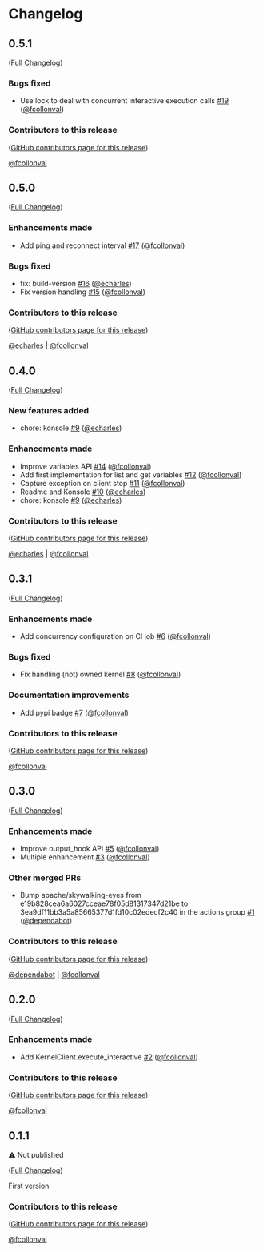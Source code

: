 <!--
  ~ Copyright (c) 2023-2024 Datalayer, Inc.
  ~
  ~ BSD 3-Clause License
-->

# Changelog

<!-- <START NEW CHANGELOG ENTRY> -->

## 0.5.1

([Full Changelog](https://github.com/datalayer/jupyter-kernel-client/compare/v0.5.0...7c41f7d86d5ba49414b702dcc60a0a41159a98ba))

### Bugs fixed

- Use lock to deal with concurrent interactive execution calls [#19](https://github.com/datalayer/jupyter-kernel-client/pull/19) ([@fcollonval](https://github.com/fcollonval))

### Contributors to this release

([GitHub contributors page for this release](https://github.com/datalayer/jupyter-kernel-client/graphs/contributors?from=2025-01-29&to=2025-02-27&type=c))

[@fcollonval](https://github.com/search?q=repo%3Adatalayer%2Fjupyter-kernel-client+involves%3Afcollonval+updated%3A2025-01-29..2025-02-27&type=Issues)

<!-- <END NEW CHANGELOG ENTRY> -->

## 0.5.0

([Full Changelog](https://github.com/datalayer/jupyter-kernel-client/compare/v0.4.0...b3263cc96e5a1e415d19289fde61935019170d6b))

### Enhancements made

- Add ping and reconnect interval [#17](https://github.com/datalayer/jupyter-kernel-client/pull/17) ([@fcollonval](https://github.com/fcollonval))

### Bugs fixed

- fix: build-version [#16](https://github.com/datalayer/jupyter-kernel-client/pull/16) ([@echarles](https://github.com/echarles))
- Fix version handling [#15](https://github.com/datalayer/jupyter-kernel-client/pull/15) ([@fcollonval](https://github.com/fcollonval))

### Contributors to this release

([GitHub contributors page for this release](https://github.com/datalayer/jupyter-kernel-client/graphs/contributors?from=2024-12-18&to=2025-01-29&type=c))

[@echarles](https://github.com/search?q=repo%3Adatalayer%2Fjupyter-kernel-client+involves%3Aecharles+updated%3A2024-12-18..2025-01-29&type=Issues) | [@fcollonval](https://github.com/search?q=repo%3Adatalayer%2Fjupyter-kernel-client+involves%3Afcollonval+updated%3A2024-12-18..2025-01-29&type=Issues)

## 0.4.0

([Full Changelog](https://github.com/datalayer/jupyter-kernel-client/compare/v0.3.1...55b117e90c57eab0eb4bdfda16d53aa88d5a8041))

### New features added

- chore: konsole [#9](https://github.com/datalayer/jupyter-kernel-client/pull/9) ([@echarles](https://github.com/echarles))

### Enhancements made

- Improve variables API [#14](https://github.com/datalayer/jupyter-kernel-client/pull/14) ([@fcollonval](https://github.com/fcollonval))
- Add first implementation for list and get variables [#12](https://github.com/datalayer/jupyter-kernel-client/pull/12) ([@fcollonval](https://github.com/fcollonval))
- Capture exception on client stop [#11](https://github.com/datalayer/jupyter-kernel-client/pull/11) ([@fcollonval](https://github.com/fcollonval))
- Readme and Konsole [#10](https://github.com/datalayer/jupyter-kernel-client/pull/10) ([@echarles](https://github.com/echarles))
- chore: konsole [#9](https://github.com/datalayer/jupyter-kernel-client/pull/9) ([@echarles](https://github.com/echarles))

### Contributors to this release

([GitHub contributors page for this release](https://github.com/datalayer/jupyter-kernel-client/graphs/contributors?from=2024-12-10&to=2024-12-18&type=c))

[@echarles](https://github.com/search?q=repo%3Adatalayer%2Fjupyter-kernel-client+involves%3Aecharles+updated%3A2024-12-10..2024-12-18&type=Issues) | [@fcollonval](https://github.com/search?q=repo%3Adatalayer%2Fjupyter-kernel-client+involves%3Afcollonval+updated%3A2024-12-10..2024-12-18&type=Issues)

## 0.3.1

([Full Changelog](https://github.com/datalayer/jupyter-kernel-client/compare/v0.3.0...f2a2cce9407800ab7f98fddcd43513987d944c52))

### Enhancements made

- Add concurrency configuration on CI job [#6](https://github.com/datalayer/jupyter-kernel-client/pull/6) ([@fcollonval](https://github.com/fcollonval))

### Bugs fixed

- Fix handling (not) owned kernel [#8](https://github.com/datalayer/jupyter-kernel-client/pull/8) ([@fcollonval](https://github.com/fcollonval))

### Documentation improvements

- Add pypi badge [#7](https://github.com/datalayer/jupyter-kernel-client/pull/7) ([@fcollonval](https://github.com/fcollonval))

### Contributors to this release

([GitHub contributors page for this release](https://github.com/datalayer/jupyter-kernel-client/graphs/contributors?from=2024-12-07&to=2024-12-10&type=c))

[@fcollonval](https://github.com/search?q=repo%3Adatalayer%2Fjupyter-kernel-client+involves%3Afcollonval+updated%3A2024-12-07..2024-12-10&type=Issues)

## 0.3.0

([Full Changelog](https://github.com/datalayer/jupyter-kernel-client/compare/v0.2.0...c768f690798c6b0b3ab5c28214988b688dceb6e1))

### Enhancements made

- Improve output_hook API [#5](https://github.com/datalayer/jupyter-kernel-client/pull/5) ([@fcollonval](https://github.com/fcollonval))
- Multiple enhancement [#3](https://github.com/datalayer/jupyter-kernel-client/pull/3) ([@fcollonval](https://github.com/fcollonval))

### Other merged PRs

- Bump apache/skywalking-eyes from e19b828cea6a6027cceae78f05d81317347d21be to 3ea9df11bb3a5a85665377d1fd10c02edecf2c40 in the actions group [#1](https://github.com/datalayer/jupyter-kernel-client/pull/1) ([@dependabot](https://github.com/dependabot))

### Contributors to this release

([GitHub contributors page for this release](https://github.com/datalayer/jupyter-kernel-client/graphs/contributors?from=2024-12-04&to=2024-12-07&type=c))

[@dependabot](https://github.com/search?q=repo%3Adatalayer%2Fjupyter-kernel-client+involves%3Adependabot+updated%3A2024-12-04..2024-12-07&type=Issues) | [@fcollonval](https://github.com/search?q=repo%3Adatalayer%2Fjupyter-kernel-client+involves%3Afcollonval+updated%3A2024-12-04..2024-12-07&type=Issues)

## 0.2.0

([Full Changelog](https://github.com/datalayer/jupyter-kernel-client/compare/v0.1.1...4752ca24a3e9d3969619ae079f275814b242d943))

### Enhancements made

- Add KernelClient.execute_interactive [#2](https://github.com/datalayer/jupyter-kernel-client/pull/2) ([@fcollonval](https://github.com/fcollonval))

### Contributors to this release

([GitHub contributors page for this release](https://github.com/datalayer/jupyter-kernel-client/graphs/contributors?from=2024-12-04&to=2024-12-04&type=c))

[@fcollonval](https://github.com/search?q=repo%3Adatalayer%2Fjupyter-kernel-client+involves%3Afcollonval+updated%3A2024-12-04..2024-12-04&type=Issues)

## 0.1.1

:warning: Not published

([Full Changelog](https://github.com/datalayer/jupyter-kernel-client/compare/66064f9f7afe59b2450fc3a15a2e78f4eb606852))

First version

### Contributors to this release

([GitHub contributors page for this release](https://github.com/datalayer/jupyter-kernel-client/graphs/contributors?from=2024-11-27&to=2024-12-04&type=c))

[@fcollonval](https://github.com/search?q=repo%3Adatalayer%2Fjupyter-kernel-client+involves%3Afcollonval+updated%3A2024-11-27..2024-12-04&type=Issues)
